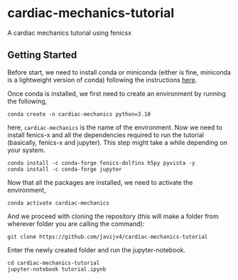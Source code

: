 # cardiac-mechanics-tutorial
A cardiac mechanics tutorial using fenicsx

## Getting Started
Before start, we need to install conda or miniconda (either is fine, miniconda is a lightweight version of conda) following the instructions [here](https://conda.io/projects/conda/en/latest/user-guide/install/index.html).

Once conda is installed, we first need to create an environment by running the following,
```
conda create -n cardiac-mechanics python=3.10
```
here, `cardiac-mechanics` is the name of the environment. Now we need to install fenics-x and all the dependencies required to run the tutorial (basically, fenics-x and jupyter). This step might take a while depending on your system. 
```
conda install -c conda-forge fenics-dolfinx h5py pyvista -y
conda install -c conda-forge jupyter
```
Now that all the packages are installed, we need to activate the environment,
```
conda activate cardiac-mechanics
```
And we proceed with cloning the repository (this will make a folder from wherever folder you are calling the command):
```
git clone https://github.com/javijv4/cardiac-mechanics-tutorial
```
Enter the newly created folder and run the jupyter-notebook.
```
cd cardiac-mechanics-tutorial
jupyter-notebook tutorial.ipynb
```
